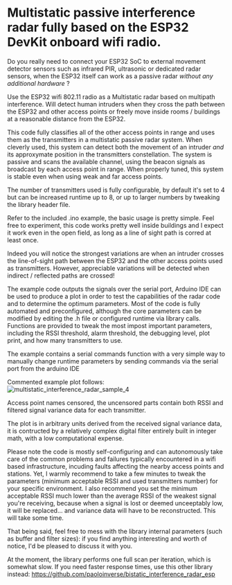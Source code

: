# Multistatic passive interference radar fully based on the ESP32 DevKit onboard wifi radio.

Do you really need to connect your ESP32 SoC to external movement detector sensors such as infrared PIR, ultrasonic or dedicated radar sensors, 
when the ESP32 itself can work as a passive radar *without any additional hardware* ?

Use the ESP32 wifi 802.11 radio as a Multistatic radar based on multipath interference. Will detect human intruders when they cross the path 
between the ESP32 and other access points or freely move inside rooms / buildings at a reasonable distance from the ESP32.

This code fully classifies all of the other access points in range and uses them as the transmitters in a multistatic passive radar system. 
When cleverly used, this system can detect both the movement of an intruder *and* its approxymate position in the transmitters constellation.
The system is passive and scans the available channel, using the beacon signals as broadcast by each access point in range. 
When properly tuned, this system is stable even when using weak and far access points. 

The number of transmitters used is fully configurable, by default it's set to 4 but can be increased runtime up to 8, or up to larger numbers by 
tweaking the library header file. 

Refer to the included .ino example, the basic usage is pretty simple. Feel free to experiment, this code works pretty well inside buildings and I expect it work 
even in the open field, as long as a line of sight path is corred at least once. 

Indeed you will notice the strongest variations are when an intruder crosses the line-of-sight path between the ESP32 and the other access points
used as transmitters. However, appreciable variations will be detected when indirect / reflected paths are crossed!

The example code outputs the signals over the serial port, Arduino IDE can be used to produce a plot in order to test the capabilities of the radar code and to 
determine the optimum parameters. 
Most of the code is fully automated and preconfigured, although the core parameters can be modified by editing the .h file or configured runtime via library calls.
Functions are provided to tweak the most impost important parameters, including the RSSI threshold, alarm threshold, the debugging level, plot print, and how many transmitters to use. 

The example contains a serial commands function with a very simple way to manually change runtime parameters by sending commands via the serial port from the arduino IDE


Commented example plot follows:
![multistatic_interference_radar_sample_4](https://user-images.githubusercontent.com/62485162/147374363-2aff0c62-4fda-491a-add7-f48e8588a33b.png)

Access point names censored, the uncensored parts contain both RSSI and filtered signal variance data for each transmitter.

The plot is in arbitrary units derived from the received signal variance data, it is contructed by a relatively complex digital filter entirely built in integer math, with a low computational expense.

Please note the code is mostly self-configuring and can autonomously take care of the common problems and failures typically encountered in a wifi based infrastructure, incuding faults affecting the nearby access points and stations. Yet, I warmly recommend to take a few minutes to tweak the parameters (minimum acceptable RSSI and used transmitters number) for your specific environment. I also recommend you set the minimum acceptable RSSI much lower than the average RSSI of the weakest signal you're receiving, because when a signal is lost or deemed unceeptably low, it will be replaced... and variance data will have to be reconstructed. This will take some time.

That being said, feel free to mess with the library internal parameters (such as buffer and filter sizes): if you find anything interesting and worth of notice, I'd be pleased to discuss it with you. 


At the moment, the library performs one full scan per iteration, which is somewhat slow. If you need faster response times, use this other library instead: 
https://github.com/paoloinverse/bistatic_interference_radar_esp
